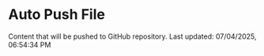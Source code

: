 # Auto Push File

Content that will be pushed to GitHub repository.
Last updated: 07/04/2025, 06:54:34 PM